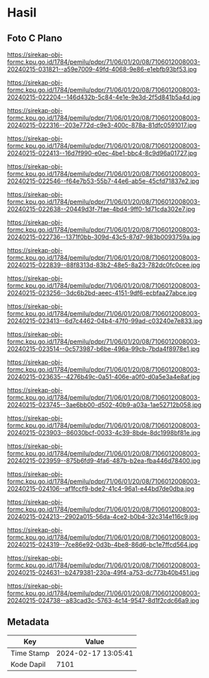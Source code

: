 # Hasil

## Foto C Plano

https://sirekap-obj-formc.kpu.go.id/1784/pemilu/pdpr/71/06/01/20/08/7106012008003-20240215-031821--a59e7009-49fd-4068-9e86-e1ebfb93bf53.jpg

https://sirekap-obj-formc.kpu.go.id/1784/pemilu/pdpr/71/06/01/20/08/7106012008003-20240215-022204--146d432b-5c84-4e1e-9e3d-2f5d841b5a4d.jpg

https://sirekap-obj-formc.kpu.go.id/1784/pemilu/pdpr/71/06/01/20/08/7106012008003-20240215-022316--203e772d-c9e3-400c-878a-81dfc0591017.jpg

https://sirekap-obj-formc.kpu.go.id/1784/pemilu/pdpr/71/06/01/20/08/7106012008003-20240215-022413--16d7f990-e0ec-4be1-bbc4-8c9d96a01727.jpg

https://sirekap-obj-formc.kpu.go.id/1784/pemilu/pdpr/71/06/01/20/08/7106012008003-20240215-022546--f64e7b53-55b7-44e6-ab5e-45cfd71837e2.jpg

https://sirekap-obj-formc.kpu.go.id/1784/pemilu/pdpr/71/06/01/20/08/7106012008003-20240215-022638--20449d3f-7fae-4bd4-9ff0-1d71cda302e7.jpg

https://sirekap-obj-formc.kpu.go.id/1784/pemilu/pdpr/71/06/01/20/08/7106012008003-20240215-022736--1371f0bb-309d-43c5-87d7-983b0093759a.jpg

https://sirekap-obj-formc.kpu.go.id/1784/pemilu/pdpr/71/06/01/20/08/7106012008003-20240215-022839--88f8313d-83b2-48e5-8a23-782dc0fc0cee.jpg

https://sirekap-obj-formc.kpu.go.id/1784/pemilu/pdpr/71/06/01/20/08/7106012008003-20240215-023256--3dc6b2bd-aeec-4151-9df6-ecbfaa27abce.jpg

https://sirekap-obj-formc.kpu.go.id/1784/pemilu/pdpr/71/06/01/20/08/7106012008003-20240215-023413--6d7c4462-04b4-47f0-99ad-c03240e7e833.jpg

https://sirekap-obj-formc.kpu.go.id/1784/pemilu/pdpr/71/06/01/20/08/7106012008003-20240215-023514--0c573987-b6be-496a-99cb-7bda4f8978e1.jpg

https://sirekap-obj-formc.kpu.go.id/1784/pemilu/pdpr/71/06/01/20/08/7106012008003-20240215-023635--4276b49c-0a51-406e-a0f0-d0a5e3a4e8af.jpg

https://sirekap-obj-formc.kpu.go.id/1784/pemilu/pdpr/71/06/01/20/08/7106012008003-20240215-023745--3ae6bb00-d502-40b9-a03a-1ae52712b058.jpg

https://sirekap-obj-formc.kpu.go.id/1784/pemilu/pdpr/71/06/01/20/08/7106012008003-20240215-023903--86030bcf-0033-4c39-8bde-8dc1998bf81e.jpg

https://sirekap-obj-formc.kpu.go.id/1784/pemilu/pdpr/71/06/01/20/08/7106012008003-20240215-023959--875b6fd9-4fa6-487b-b2ea-fba446d78400.jpg

https://sirekap-obj-formc.kpu.go.id/1784/pemilu/pdpr/71/06/01/20/08/7106012008003-20240215-024106--af1fccf9-bde2-41c4-96a1-e44bd7de0dba.jpg

https://sirekap-obj-formc.kpu.go.id/1784/pemilu/pdpr/71/06/01/20/08/7106012008003-20240215-024213--2902a015-56da-4ce2-b0b4-32c314e116c9.jpg

https://sirekap-obj-formc.kpu.go.id/1784/pemilu/pdpr/71/06/01/20/08/7106012008003-20240215-024319--7ce86e92-0d3b-4be8-86d6-bc1e7ffcd564.jpg

https://sirekap-obj-formc.kpu.go.id/1784/pemilu/pdpr/71/06/01/20/08/7106012008003-20240215-024631--b2479381-230a-49f4-a753-dc773b40b451.jpg

https://sirekap-obj-formc.kpu.go.id/1784/pemilu/pdpr/71/06/01/20/08/7106012008003-20240215-024738--a83cad3c-5763-4c14-9547-8d1f2cdc66a9.jpg


## Metadata

| Key        | Value               |
| ---------- | ------------------- |
| Time Stamp | 2024-02-17 13:05:41 |
| Kode Dapil | 7101                |



